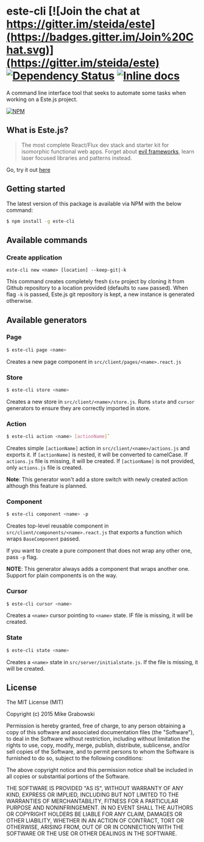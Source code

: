 este-cli [![Join the chat at https://gitter.im/steida/este](https://badges.gitter.im/Join%20Chat.svg)](https://gitter.im/steida/este) [![Dependency Status](https://david-dm.org/grabbou/este-cli.svg)](https://david-dm.org/grabbou/este-cli) [![Inline docs](http://inch-ci.org/github/grabbou/este-cli.svg?branch=master)](http://inch-ci.org/github/grabbou/este-cli)
==========

A command line interface tool that seeks to automate some tasks when working on a Este.js project.

[![NPM](https://nodei.co/npm/este-cli.png?downloads=true&downloadRank=true&stars=true)](https://nodei.co/npm/este-cli/)

## What is Este.js?

> The most complete React/Flux dev stack and starter kit for isomorphic functional web apps. Forget about [evil frameworks](http://tomasp.net/blog/2015/library-frameworks/), learn laser focused libraries and patterns instead.

Go, try it out [here](http://github.com/steida/este)

## Getting started

The latest version of this package is available via NPM with the below command:

```bash
$ npm install -g este-cli
```

## Available commands

### Create application

```shell
este-cli new <name> [location] --keep-git|-k
```

This command creates completely fresh `Este` project by cloning it from Github repository to a location provided (defaults to `name` passed). When flag `-k` is passed, Este.js git repository is kept, a new instance is generated otherwise.
## Available generators

### Page

```bash
$ este-cli page <name>
```

Creates a new page component in `src/client/pages/<name>.react.js`

### Store

```bash
$ este-cli store <name>
```

Creates a new store in `src/client/<name>/store.js`. Runs `state` and `cursor` generators to ensure they are correctly imported in store.

### Action

```bash
$ este-cli action <name> [actionName]`
```

Creates simple `[actionName]` action in `src/client/<name>/actions.js` and exports it. If `[actionName]` is nested, it will be converted to camelCase. If `actions.js` file is missing, it will be created. If `[actionName]` is not provided, only `actions.js` file is created.

**Note**:
This generator won't add a store switch with newly created action although this feature is planned.

### Component

```bash
$ este-cli component <name> -p
```

Creates top-level reusable component in `src/client/components/<name>.react.js` that exports a function which wraps `BaseComponent` passed.

If you want to create a pure component that does not wrap any other one, pass `-p` flag.

**NOTE**:
This generator always adds a component that wraps another one. Support for plain components is on the way.

### Cursor

```bash
$ este-cli cursor <name>
```

Creates a `<name>` cursor pointing to `<name>` state. IF file is missing, it will be created.

### State

```bash
$ este-cli state <name>
```

Creates a `<name>` state in `src/server/initialstate.js`. If the file is missing, it will be created.

## License

The MIT License (MIT)

Copyright (c) 2015 Mike Grabowski

Permission is hereby granted, free of charge, to any person obtaining a copy
of this software and associated documentation files (the "Software"), to deal
in the Software without restriction, including without limitation the rights
to use, copy, modify, merge, publish, distribute, sublicense, and/or sell
copies of the Software, and to permit persons to whom the Software is
furnished to do so, subject to the following conditions:

The above copyright notice and this permission notice shall be included in all
copies or substantial portions of the Software.

THE SOFTWARE IS PROVIDED "AS IS", WITHOUT WARRANTY OF ANY KIND, EXPRESS OR
IMPLIED, INCLUDING BUT NOT LIMITED TO THE WARRANTIES OF MERCHANTABILITY,
FITNESS FOR A PARTICULAR PURPOSE AND NONINFRINGEMENT. IN NO EVENT SHALL THE
AUTHORS OR COPYRIGHT HOLDERS BE LIABLE FOR ANY CLAIM, DAMAGES OR OTHER
LIABILITY, WHETHER IN AN ACTION OF CONTRACT, TORT OR OTHERWISE, ARISING FROM,
OUT OF OR IN CONNECTION WITH THE SOFTWARE OR THE USE OR OTHER DEALINGS IN THE
SOFTWARE.
